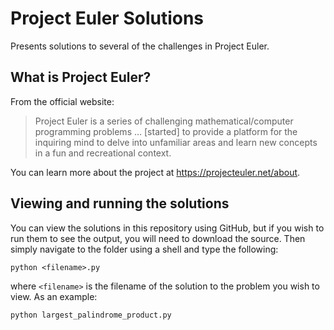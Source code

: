 # Project Euler Solutions

Presents solutions to several of the challenges in Project Euler.

## What is Project Euler?

From the official website:

> Project Euler is a series of challenging mathematical/computer programming problems … [started] to provide a platform for the inquiring mind to delve into unfamiliar areas and learn new concepts in a fun and recreational context.

You can learn more about the project at https://projecteuler.net/about.

## Viewing and running the solutions

You can view the solutions in this repository using GitHub, but if you wish to run them to see the output, you will need to download the source. Then simply navigate to the folder using a shell and type the following:

```python <filename>.py```

where ```<filename>``` is the filename of the solution to the problem you wish to view. As an example:

```python largest_palindrome_product.py```
